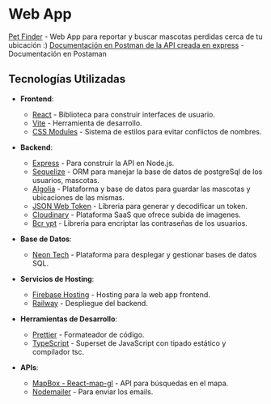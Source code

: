 # Web App
[Pet Finder](https://pet-finder-21a3b.web.app/) - Web App para reportar y buscar mascotas perdidas cerca de tu ubicación :)
[Documentación en Postman de la API creada en express](https://documenter.getpostman.com/view/30727318/2sA3QpBYNu) - Documentación en Postaman

## Tecnologías Utilizadas
- **Frontend**:
  - [React](https://reactjs.org/) - Biblioteca para construir interfaces de usuario.
  - [Vite](https://vitejs.dev/) - Herramienta de desarrollo.
  - [CSS Modules](https://github.com/css-modules/css-modules) - Sistema de estilos para evitar conflictos de nombres.

- **Backend**:
  - [Express](https://expressjs.com/) - Para construir la API en Node.js.
  - [Sequelize](https://sequelize.org/) - ORM para manejar la base de datos de postgreSql de los usuarios, mascotas.
  - [Algolia](https://www.algolia.com/) - Plataforma y base de datos para guardar las mascotas y ubicaciones de las mismas.
  - [JSON Web Token](https://www.npmjs.com/package/jsonwebtoken) - Libreria para generar y decodificar un token.
  - [Cloudinary](https://cloudinary.com/) - Plataforma SaaS que ofrece subida de imagenes.
  - [Bcr ypt](https://www.npmjs.com/package/bcrypt) - Libreria para encriptar las contraseñas de los usuarios.

- **Base de Datos**:
  - [Neon Tech](https://neon.com/) - Plataforma para desplegar y gestionar bases de datos SQL.


- **Servicios de Hosting**:
  - [Firebase Hosting](https://firebase.google.com/products/hosting) - Hosting para la web app frontend.
  - [Railway](https://render.com/) - Despliegue del backend.


- **Herramientas de Desarrollo**:
  - [Prettier](https://prettier.io/) - Formateador de código.
  - [TypeScript](https://www.typescriptlang.org/) - Superset de JavaScript con tipado estático y compilador tsc.

- **APIs**:
  - [MapBox - React-map-gl](https://visgl.github.io/react-map-gl/) - API para búsquedas en el mapa.
  - [Nodemailer](https://nodemailer.com/usage/using-gmail) - Para enviar los emails.
